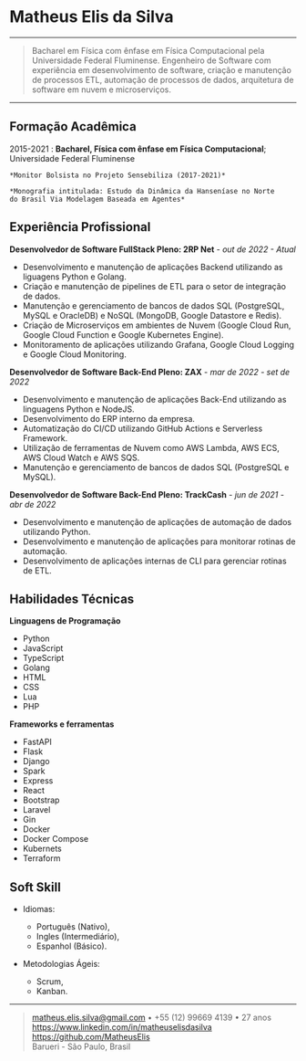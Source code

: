 Matheus Elis da Silva
============

----

>  Bacharel em Física com ênfase em Física Computacional pela
>  Universidade Federal Fluminense. Engenheiro de Software com experiência
>  em desenvolvimento de software, criação e manutenção de processos ETL, 
>  automação de processos de dados, 
>  arquitetura de software em nuvem e microserviços.

----

Formação Acadêmica
---------

2015-2021
:   **Bacharel, Física com ênfase em Física Computacional**; Universidade 
    Federal Fluminense

    *Monitor Bolsista no Projeto Sensebiliza (2017-2021)*

    *Monografia intitulada: Estudo da Dinâmica da Hanseníase no Norte
    do Brasil Via Modelagem Baseada em Agentes*


Experiência Profissional
----------

**Desenvolvedor de Software FullStack Pleno: 2RP Net** - *out de 2022 - Atual*

* Desenvolvimento e manutenção de aplicações Backend utilizando as liguagens
  Python e Golang.
* Criação e manutenção de pipelines de ETL para o setor de integração de dados.
* Manutenção e gerenciamento de bancos de dados SQL (PostgreSQL, MySQL e 
  OracleDB) e NoSQL (MongoDB, Google Datastore e Redis).
* Criação de Microserviços em ambientes de Nuvem (Google Cloud Run, Google 
  Cloud Function e Google Kubernetes Engine).
* Monitoramento de aplicações utilizando Grafana, Google Cloud Logging e 
  Google Cloud Monitoring.


**Desenvolvedor de Software Back-End Pleno: ZAX** - *mar de 2022 - set de 2022*

* Desenvolvimento e manutenção de aplicações Back-End utilizando as linguagens
  Python e NodeJS.
* Desenvolvimento do ERP interno da empresa.
* Automatização do CI/CD utilizando GitHub Actions e Serverless Framework.
* Utilização de ferramentas de Nuvem como AWS Lambda, AWS ECS, AWS Cloud Watch
  e AWS SQS.
* Manutenção e gerenciamento de bancos de dados SQL (PostgreSQL e MySQL).


**Desenvolvedor de Software Back-End Pleno: TrackCash** - *jun de 2021 - 
  abr de 2022*

* Desenvolvimento e manutenção de aplicações de automação de dados utilizando
  Python.
* Desenvolvimento e manutenção de aplicações para monitorar rotinas de 
  automação.
* Desenvolvimento de aplicações internas de CLI para gerenciar rotinas de ETL.


Habilidades Técnicas
--------------------

**Linguagens de Programação**

* Python
* JavaScript
* TypeScript
* Golang
* HTML
* CSS
* Lua
* PHP

**Frameworks e ferramentas**

* FastAPI
* Flask
* Django
* Spark
* Express
* React
* Bootstrap
* Laravel
* Gin
* Docker
* Docker Compose
* Kubernets
* Terraform


Soft Skill
----------------------------------------

* Idiomas:

     * Português (Nativo),
     * Ingles (Intermediário),
     * Espanhol (Básico).

* Metodologias Ágeis:

    * Scrum,
    * Kanban.

----

> <matheus.elis.silva@gmail.com> • +55 (12) 99669 4139 • 27 anos\
> <https://www.linkedin.com/in/matheuselisdasilva>\
> <https://github.com/MatheusElis>\
> Barueri - São Paulo, Brasil
